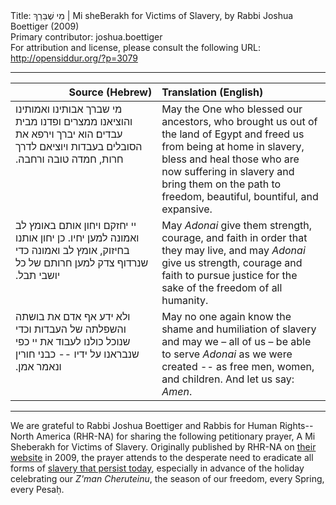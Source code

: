 <html>
<head></head>
<body>
Title: מִי שֶׁבֵּרַךְ | Mi sheBerakh for Victims of Slavery, by Rabbi Joshua Boettiger (2009)<br />
Primary contributor: joshua.boettiger<br />
For attribution and license, please consult the following URL: <a href="http://opensiddur.org/?p=3079">http://opensiddur.org/?p=3079</a>
<p />
<hr />

<table style="margin-left: auto;margin-right: auto;" class="draggable">
<thead><tr><th id="x" style="text-align: right;">Source (Hebrew)</th><th style="text-align: left;">Translation (English)</th></tr></thead>
<tbody>
<tr><td style="vertical-align:top;" width="46%">
<div class="liturgy"><span lang="he">
מי שברך אבותינו ואמותינו 
והוציאנו ממצרים 
ופדנו מבית עבדים׃
 הוא יברך וירפא את הסובלים בעבדות
 ויוציאם לדרך חרות, 
חמדה טובה ורחבה.‏
</span></div></td>
 
<td style="vertical-align:top;" width="53%"><div class="english">
May the One who blessed our ancestors, 
who brought us out of the land of Egypt 
and freed us from being at home in slavery, 
bless and heal those who are now suffering in slavery 
and bring them on the path to freedom, 
beautiful, bountiful, and expansive.
</td>
</tr>
<tr>
<td style="vertical-align:top;" width="46%">
<div class="liturgy"><span lang="he">
יי יחזקם ויחון אותם באומץ לב ואמונה 
למען יחיו.
 כן יחון אותנו בחיזוק, אומץ לב ואמונה 
כדי שנרדוף צדק למען חרותם של כל יושבי תבל.‏
</span></div></td>
 
<td style="vertical-align:top;" width="53%"><div class="english">
May <em>Adonai</em> give them strength, courage, and faith 
in order that they may live, 
and may <em>Adonai</em> give us strength, courage and faith 
to pursue justice for the sake of the freedom of all humanity.
</td>
</tr>
<tr>
<td style="vertical-align:top;" width="46%">
<div class="liturgy"><span lang="he">
ולא ידע אף אדם את בושתה והשפלתה של העבדות
 וכדי שנוכל כולנו לעבוד את יי כפי שנבראנו על ידיו --
 כבני חורין 
ונאמר אמן.‏
</span></div></td>
 
<td style="vertical-align:top;" width="53%"><div class="english">
May no one again know the shame and humiliation of slavery 
and may we – all of us – be able to serve <em>Adonai</em> as we were created --
as free men, women, and children. 
And let us say: <em>Amen</em>.
</td>
</tr>
</tbody></table>

<hr />

We are grateful to Rabbi Joshua Boettiger and Rabbis for Human Rights--North America (RHR-NA) for sharing the following petitionary prayer, A Mi Sheberakh for Victims of Slavery. Originally published by RHR-NA on <a href="http://web.archive.org/web/20111104105809/http://www.rhr-na.org/documents/Misheberach-for-victims-slavery.pdf">their website</a> in 2009, the prayer attends to the desperate need to eradicate all forms of <a href="http://web.archive.org/web/20120104154440/http://www.rhr-na.org/resources/holidays/passover.html">slavery that persist today</a>, especially in advance of the holiday celebrating our <em>Z'man Cheruteinu</em>, the season of our freedom, every Spring, every Pesaḥ.
</body>
</html>